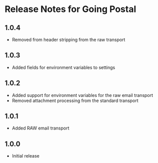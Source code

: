 # Release Notes for Going Postal

## 1.0.4
- Removed from header stripping from the raw transport

## 1.0.3
- Added fields for environment variables to settings

## 1.0.2
- Added support for environment variables for the raw email transport
- Removed attachment processing from the standard transport

## 1.0.1
- Added RAW email transport

## 1.0.0
- Initial release
